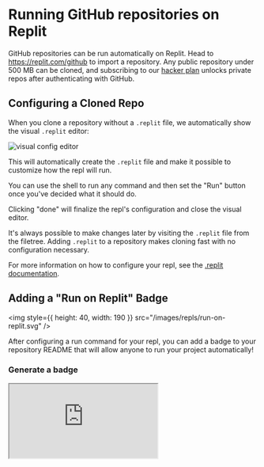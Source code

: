 # Running GitHub repositories on Replit

GitHub repositories can be run automatically on Replit. Head to https://replit.com/github to import a repository. Any public repository under 500 MB can be cloned, and subscribing to our [hacker plan](https://replit.com/pricing) unlocks private repos after authenticating with GitHub.

## Configuring a Cloned Repo

When you clone a repository without a `.replit` file, we automatically show the visual `.replit` editor:

![visual config editor](https://docs.replit.com/images/config_plugin.png)

This will automatically create the `.replit` file and make it possible to customize how the repl will run. 

You can use the shell to run any command and then set the "Run" button once you've decided what it should do. 

Clicking "done" will finalize the repl's configuration and close the visual editor. 

It's always possible to make changes later by visiting the `.replit` file from the filetree. Adding `.replit` to a repository makes cloning fast with no configuration necessary.

For more information on how to configure your repl, see the [.replit documentation](https://docs.replit.com/repls/dot-replit).


## Adding a "Run on Replit" Badge

<img
  style={{ height: 40, width: 190 }}
  src="/images/repls/run-on-replit.svg"
/>

After configuring a run command for your repl, you can add a badge to your repository README that will allow anyone to run your project automatically!

### Generate a badge

<iframe
  style={{ border: 0 }}
  src="https://run-on-replit.util.repl.co">
</iframe>